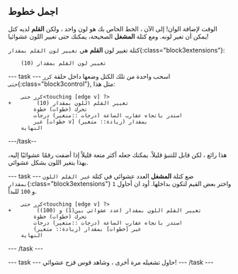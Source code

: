 ## اجمل خطوط

الوقت لإضافة الوان! إلى الآن ، الخط الخاص بك هو لون واحد ، ولكن **القلم** لديه كتل يمكن أن تغير لونه. ومع كتلة **المشغل** الصحيحة، يمكنك حتى تغيير اللون عشوائيا!

كتلة تغيير لون **القلم** هي `تغيير لون القلم بمقدار`{:class="block3extensions"}:

```blocks3
    تغيير لون القلم بمقدار (10)
```

--- task --- اسحب واحدة من تلك الكتل وضعها داخل حلقة `كرر حتى`{:class="block3control"}, مثل هذا:

```blocks3
    كرر حتى<touching [edge v] ?> 
+        تغيير القلم اللون بمقدار (10)
        تحرك (خطوات) خطوة
        استدر باتجاه عقارب الساعة (درجات ::متغير) درجات
        غير [خطوات v] بمقدار (زيادة:: متغير)
    النهاية
```

---/task--

هذا رائع ، لكن قابل للتنبؤ قليلاً. يمكنك جعله أكثر متعة قليلاً إذا أضفت رقمًا عشوائيًا إليه، بهذا يتغير اللون بشكل عشوائي.

--- task --- ضع كتلة **المشغل** العدد عشوائي في كتلة `غير القلم اللون بمقدار`{:class="block3extensions"} واختر بعض القيم لتكون بداخلها. أود ان أحاول `1` و `100` للبدأ.

```blocks3
    كرر حتى<touching [edge v] ?> 
+        تغيير القلم اللون بمقدار (عدد عشوائي بين(1) و (100))
        تحرك (خطوات) خطوة
        استدر باتجاه عقارب الساعة (درجات ::متغير) درجات
        غير [خطوات] بمقدار (زيادة:: متغير)
    النهاية
```

--- /task ---

--- task --- حاول تشغيله مرة أخرى ، وشاهد قوس قزح عشوائي! --- /task ---